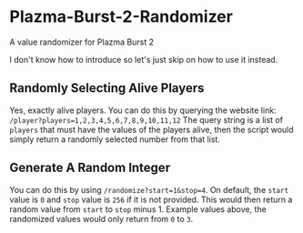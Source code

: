 # Plazma-Burst-2-Randomizer
A value randomizer for Plazma Burst 2

I don't know how to introduce so let's just skip on how to use it instead.

## Randomly Selecting Alive Players
Yes, exactly alive players. You can do this by querying the website link:
`/player?players=1,2,3,4,5,6,7,8,9,10,11,12`
The query string is a list of `players` that must have the values of the players alive, then the script would simply return a randomly selected number from that list.

## Generate A Random Integer
You can do this by using `/randomize?start=1&stop=4`. On default, the `start` value is `0` and `stop` value is `256` if it is not provided. This would then return a random value from `start` to `stop` minus 1. Example values above, the randomized values would only return from `0` to `3`.
